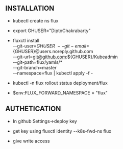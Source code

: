 ## INSTALLATION
- kubectl create ns flux

- export GHUSER="DiptoChakrabarty"

- fluxctl install \
    --git-user=${GHUSER} \
    --git-email=${GHUSER}@users.noreply.github.com \
    --git-url=git@github.com:${GHUSER}/Kubeadmin \
    --git-path=flux/yamls/* \
    --git-branch=master \
    --namespace=flux | kubectl apply -f -

- kubectl -n flux rollout status deployment/flux

- $env:FLUX_FORWARD_NAMESPACE = "flux"

## AUTHETICATION 

- In github Settings->deploy key

- get key using fluxctl identity --k8s-fwd-ns flux

- give write access